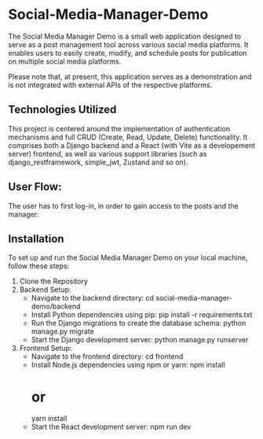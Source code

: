 # Social-Media-Manager-Demo

The Social Media Manager Demo is a small web application designed to serve as a post management tool across various social media platforms. It enables users to easily create, modify, and schedule posts for publication on multiple social media platforms.

Please note that, at present, this application serves as a demonstration and is not integrated with external APIs of the respective platforms.

## Technologies Utilized
This project is centered around the implementation of authentication mechanisms and full CRUD (Create, Read, Update, Delete) functionality. It comprises both a Django backend and a React (with Vite as a developement server) frontend, as well as various support libraries (such as django_restframework, simple_jwt, Zustand and so on).


## User Flow: 
The user has to first log-in, in order to gain access to the posts and the manager: 



## Installation

To set up and run the Social Media Manager Demo on your local machine, follow these steps:

1. Clone the Repository
2. Backend Setup:
   * Navigate to the backend directory:
     cd social-media-manager-demo/backend
   * Install Python dependencies using pip:
     pip install -r requirements.txt
   * Run the Django migrations to create the database schema:
     python manage.py migrate
   * Start the Django development server:
     python manage.py runserver
3. Frontend Setup:
   * Navigate to the frontend directory:
     cd frontend
   * Install Node.js dependencies using npm or yarn:
     npm install
     # or
     yarn install
   * Start the React development server:
     npm run dev


